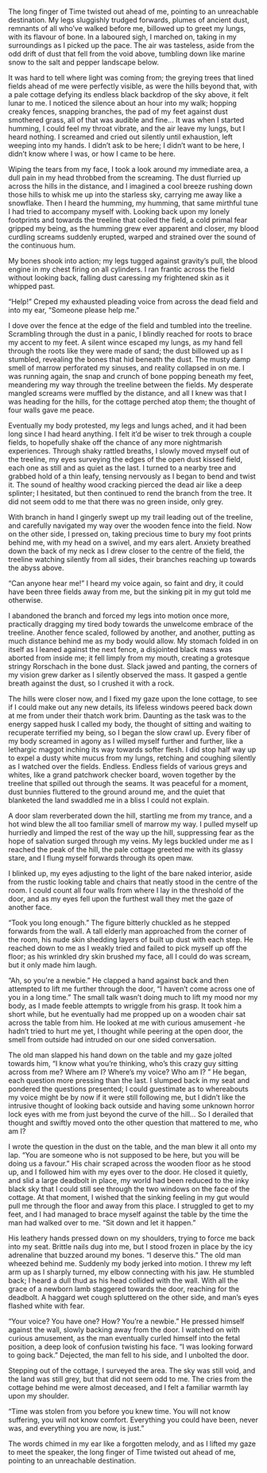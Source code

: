 The long finger of Time twisted out ahead of me, pointing to an unreachable destination. My legs sluggishly trudged forwards, plumes of ancient dust, remnants of all who’ve walked before me, billowed up to greet my lungs, with its flavour of bone. In a laboured sigh, I marched on, taking in my surroundings as I picked up the pace. The air was tasteless, aside from the odd drift of dust that fell from the void above, tumbling down like marine snow to the salt and pepper landscape below.

It was hard to tell where light was coming from; the greying trees that lined fields ahead of me were perfectly visible, as were the hills beyond that, with a pale cottage defying its endless black backdrop of the sky above, it felt lunar to me. I noticed the silence about an hour into my walk; hopping creaky fences, snapping branches, the pad of my feet against dust smothered grass, all of that was audible and fine… It was when I started humming, I could feel my throat vibrate, and the air leave my lungs, but I heard nothing. I screamed and cried out silently until exhaustion, left weeping into my hands. I didn’t ask to be here; I didn’t want to be here, I didn’t know where I was, or how I came to be here.

Wiping the tears from my face, I took a look around my immediate area, a dull pain in my head throbbed from the screaming. The dust flurried up across the hills in the distance, and I imagined a cool breeze rushing down those hills to whisk me up into the starless sky, carrying me away like a snowflake. Then I heard the humming, my humming, that same mirthful tune I had tried to accompany myself with. Looking back upon my lonely footprints and towards the treeline that coiled the field, a cold primal fear gripped my being, as the humming grew ever apparent and closer, my blood curdling screams suddenly erupted, warped and strained over the sound of the continuous hum.

My bones shook into action; my legs tugged against gravity’s pull, the blood engine in my chest firing on all cylinders. I ran frantic across the field without looking back, falling dust caressing my frightened skin as it whipped past.

“Help!” Creped my exhausted pleading voice from across the dead field and into my ear, “Someone please help me.”

I dove over the fence at the edge of the field and tumbled into the treeline. Scrambling through the dust in a panic, I blindly reached for roots to brace my accent to my feet. A silent wince escaped my lungs, as my hand fell through the roots like they were made of sand; the dust billowed up as I stumbled, revealing the bones that hid beneath the dust. The musty damp smell of marrow perforated my sinuses, and reality collapsed in on me. I was running again, the snap and crunch of bone popping beneath my feet, meandering my way through the treeline between the fields. My desperate mangled screams were muffled by the distance, and all I knew was that I was heading for the hills, for the cottage perched atop them; the thought of four walls gave me peace.

Eventually my body protested, my legs and lungs ached, and it had been long since I had heard anything. I felt it’d be wiser to trek through a couple fields, to hopefully shake off the chance of any more nightmarish experiences. Through shaky rattled breaths, I slowly moved myself out of the treeline, my eyes surveying the edges of the open dust kissed field, each one as still and as quiet as the last. I turned to a nearby tree and grabbed hold of a thin leafy, tensing nervously as I began to bend and twist it. The sound of healthy wood cracking pierced the dead air like a deep splinter; I hesitated, but then continued to rend the branch from the tree. It did not seem odd to me that there was no green inside, only grey.

With branch in hand I gingerly swept up my trail leading out of the treeline, and carefully navigated my way over the wooden fence into the field. Now on the other side, I pressed on, taking precious time to bury my foot prints behind me, with my head on a swivel, and my ears alert. Anxiety breathed down the back of my neck as I drew closer to the centre of the field, the treeline watching silently from all sides, their branches reaching up towards the abyss above.

“Can anyone hear me!” I heard my voice again, so faint and dry, it could have been three fields away from me, but the sinking pit in my gut told me otherwise.

I abandoned the branch and forced my legs into motion once more, practically dragging my tired body towards the unwelcome embrace of the treeline. Another fence scaled, followed by another, and another, putting as much distance behind me as my body would allow. My stomach folded in on itself as I leaned against the next fence, a disjointed black mass was aborted from inside me; it fell limply from my mouth, creating a grotesque stringy Rorschach in the bone dust. Slack jawed and panting, the corners of my vision grew darker as I silently observed the mass. It gasped a gentle breath against the dust, so I crushed it with a rock.

The hills were closer now, and I fixed my gaze upon the lone cottage, to see if I could make out any new details, its lifeless windows peered back down at me from under their thatch work brim. Daunting as the task was to the energy sapped husk I called my body, the thought of sitting and waiting to recuperate terrified my being, so I began the slow crawl up. Every fiber of my body screamed in agony as I willed myself further and further, like a lethargic maggot inching its way towards softer flesh. I did stop half way up to expel a dusty white mucus from my lungs, retching and coughing silently as I watched over the fields. Endless. Endless fields of various greys and whites, like a grand patchwork checker board, woven together by the treeline that spilled out through the seams. It was peaceful for a moment, dust bunnies fluttered to the ground around me, and the quiet that blanketed the land swaddled me in a bliss I could not explain.

A door slam reverberated down the hill, startling me from my trance, and a hot wind blew the all too familiar smell of marrow my way. I pulled myself up hurriedly and limped the rest of the way up the hill, suppressing fear as the hope of salvation surged through my veins. My legs buckled under me as I reached the peak of the hill, the pale cottage greeted me with its glassy stare, and I flung myself forwards through its open maw.

I blinked up, my eyes adjusting to the light of the bare naked interior, aside from the rustic looking table and chairs that neatly stood in the centre of the room. I could count all four walls from where I lay in the threshold of the door, and as my eyes fell upon the furthest wall they met the gaze of another face.

“Took you long enough.” The figure bitterly chuckled as he stepped forwards from the wall. A tall elderly man approached from the corner of the room, his nude skin shedding layers of built up dust with each step. He reached down to me as I weakly tried and failed to pick myself up off the floor; as his wrinkled dry skin brushed my face, all I could do was scream, but it only made him laugh.

“Ah, so you're a newbie.”  He clapped a hand against back and then attempted to lift me further through the door, “I haven’t come across one of you in a long time.” The small talk wasn’t doing much to lift my mood nor my body, as I made feeble attempts to wriggle from his grasp. It took him a short while, but he eventually had me propped up on a wooden chair sat across the table from him. He looked at me with curious amusement -he hadn’t tried to hurt me yet, I thought while peering at the open door, the smell from outside had intruded on our one sided conversation.

The old man slapped his hand down on the table and my gaze jolted towards him, “I know what you’re thinking, who’s this crazy guy sitting across from me? Where am I? Where’s my voice? Who am I? ” He began, each question more pressing than the last. I slumped back in my seat and pondered the questions presented; I could guestimate as to whereabouts my voice might be by now if it were still following me, but I didn’t like the intrusive thought of looking back outside and having some unknown horror lock eyes with me from just beyond the curve of the hill… So I derailed that thought and swiftly moved onto the other question that mattered to me, who am I?

I wrote the question in the dust on the table, and the man blew it all onto my lap. “You are someone who is not supposed to be here, but you will be doing us a favour.” His chair scraped across the wooden floor as he stood up, and I followed him with my eyes over to the door. He closed it quietly, and slid a large deadbolt in place, my world had been reduced to the inky black sky that I could still see through the two windows on the face of the cottage. At that moment, I wished that the sinking feeling in my gut would pull me through the floor and away from this place. I struggled to get to my feet, and I had managed to brace myself against the table by the time the man had walked over to me. “Sit down and let it happen.”

His leathery hands pressed down on my shoulders, trying to force me back into my seat. Brittle nails dug into me, but I stood frozen in place by the icy adrenaline that buzzed around my bones. “I deserve this.” The old man wheezed behind me. Suddenly my body jerked into motion. I threw my left arm up as I sharply turned, my elbow connecting with his jaw. He stumbled back; I heard a dull thud as his head collided with the wall. With all the grace of a newborn lamb staggered towards the door, reaching for the deadbolt. A haggard wet cough spluttered on the other side, and man’s eyes flashed white with fear.

“Your voice? You have one? How? You’re a newbie.” He pressed himself against the wall, slowly backing away from the door. I watched on with curious amusement, as the man eventually curled himself into the fetal position, a deep look of confusion twisting his face. “I was looking forward to going back.” Dejected, the man fell to his side, and I unbolted the door.

Stepping out of the cottage, I surveyed the area. The sky was still void, and the land was still grey, but that did not seem odd to me. The cries from the cottage behind me were almost deceased, and I felt a familiar warmth lay upon my shoulder.

“Time was stolen from you before you knew time. You will not know suffering, you will not know comfort. Everything you could have been, never was, and everything you are now, is just.”

The words chimed in my ear like a forgotten melody, and as I lifted my gaze to meet the speaker, the long finger of Time twisted out ahead of me, pointing to an unreachable destination.